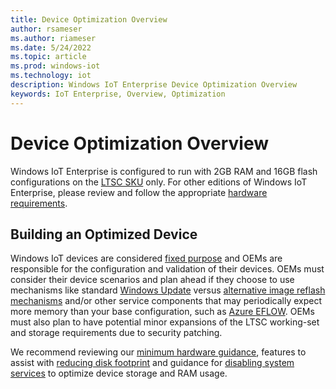 ```yaml
---
title: Device Optimization Overview
author: rsameser
ms.author: riameser
ms.date: 5/24/2022
ms.topic: article
ms.prod: windows-iot
ms.technology: iot
description: Windows IoT Enterprise Device Optimization Overview
keywords: IoT Enterprise, Overview, Optimization
---
```


# Device Optimization Overview
Windows IoT Enterprise is configured to run with 2GB RAM and 16GB flash configurations on the [LTSC SKU](/windows/iot/iot-enterprise/commercialization/licensing#long-term-servicing-channel-ltsc) only. For other editions of Windows IoT Enterprise, please review and follow the appropriate [hardware requirements](/windows/iot/iot-enterprise/hardware-guidance/hardware_requirements).

## Building an Optimized Device
Windows IoT devices are considered [fixed purpose](/windows/iot/iot-enterprise/commercialization/licensing#fixed-purpose-devices) and OEMs are responsible for the configuration and validation of their devices. OEMs must consider their device scenarios and plan ahead if they choose to use mechanisms like standard [Windows Update](/windows/iot/iot-enterprise/device-management/device-management-overview#update-management) versus [alternative image reflash mechanisms](/windows/iot/iot-enterprise/device-management/reset-and-recovery) and/or other service components that may periodically expect more memory than your base configuration, such as [Azure EFLOW](/windows/iot/iot-enterprise/azure-iot-edge-for-linux-on-windows). OEMs must also plan to have potential minor expansions of the LTSC working-set and storage requirements due to security patching.

We recommend reviewing our [minimum hardware guidance](/windows/iot/iot-enterprise/hardware-guidance/hardware_requirements), features to assist with [reducing disk footprint](/windows/iot/iot-enterprise/optimize-your-device/removable-packages) and guidance for [disabling system services](/windows/iot/iot-enterprise/optimize-your-device/services?branch=pr-en-us-8) to optimize device storage and RAM usage.
